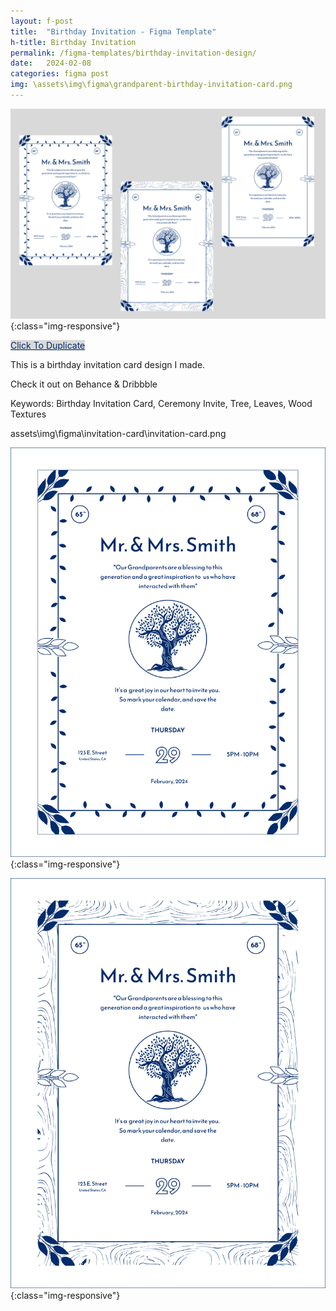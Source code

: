 ```yaml
---
layout: f-post
title:  "Birthday Invitation - Figma Template"
h-title: Birthday Invitation
permalink: /figma-templates/birthday-invitation-design/
date:   2024-02-08
categories: figma post
img: \assets\img\figma\grandparent-birthday-invitation-card.png
---
```


![image-title-here](\assets\img\figma/grandparent-birthday-invitation-card.png){:class="img-responsive"}

<a style="color:#002B6B;background:#D9D9D9;" class="button" href="https://www.figma.com/community/file/1336458576131941150/grandparent-birthday-ceremony-invitation-card-figma" target="_blank">Click To Duplicate</a>

This is a birthday invitation card design I made.

Check it out on Behance & Dribbble

Keywords: Birthday Invitation Card, Ceremony Invite, Tree, Leaves, Wood Textures

assets\img\figma\invitation-card\invitation-card.png

![image-title-here](\assets\img\figma\invitation-card\invitation-card.png){:class="img-responsive"}


![image-title-here](\assets\img\figma\invitation-card\invitation-card-wood-textures.jpg){:class="img-responsive"}